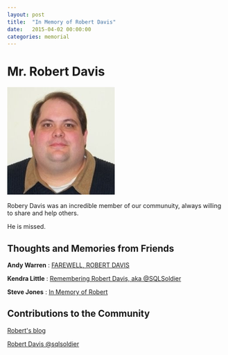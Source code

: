```yaml
---
layout: post
title:  "In Memory of Robert Davis"
date:   2015-04-02 00:00:00
categories: memorial
---
```

# Mr. Robert Davis
![Robert Davis <](/assets/images/robertdavis.jpg)

Robery Davis was an incredible member of our communuity, always willing to share and help others. 

He is missed.

## Thoughts and Memories from Friends

__Andy Warren__ : [FAREWELL, ROBERT DAVIS](https://sqlandy.com/2018/04/04/farewell-robert-davis/)

__Kendra Little__ : [Remembering Robert Davis, aka @SQLSoldier](https://littlekendra.com/2018/04/03/remembering-robert-davis-aka-sqlsoldier/)

__Steve Jones__ : [In Memory of Robert](https://voiceofthedba.com/2018/04/05/in-memory-of-robert/)

## Contributions to the Community

[Robert's blog](https://sqlstudies.com/)

[Robert Davis @sqlsoldier](https://twitter.com/sqlsoldier)